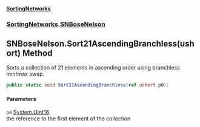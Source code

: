 #### [SortingNetworks](./index.md 'index')
### [SortingNetworks](./SortingNetworks.md 'SortingNetworks').[SNBoseNelson](./SortingNetworks-SNBoseNelson.md 'SortingNetworks.SNBoseNelson')
## SNBoseNelson.Sort21AscendingBranchless(ushort) Method
Sorts a collection of 21 elements in ascending order using branchless min/max swap.  
```csharp
public static void Sort21AscendingBranchless(ref ushort p0);
```
#### Parameters
<a name='SortingNetworks-SNBoseNelson-Sort21AscendingBranchless(ushort)-p0'></a>
`p0` [System.UInt16](https://docs.microsoft.com/en-us/dotnet/api/System.UInt16 'System.UInt16')  
the reference to the first element of the collection  
  
